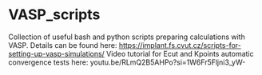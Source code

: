 # VASP_scripts
Collection of useful bash and python scripts preparing calculations with VASP.
Details can be found here: https://implant.fs.cvut.cz/scripts-for-setting-up-vasp-simulations/
Video tutorial for Ecut and Kpoints automatic convergence tests here: youtu.be/RLmQ2B5AHPo?si=1W6Fr5Fljni3_yW-

